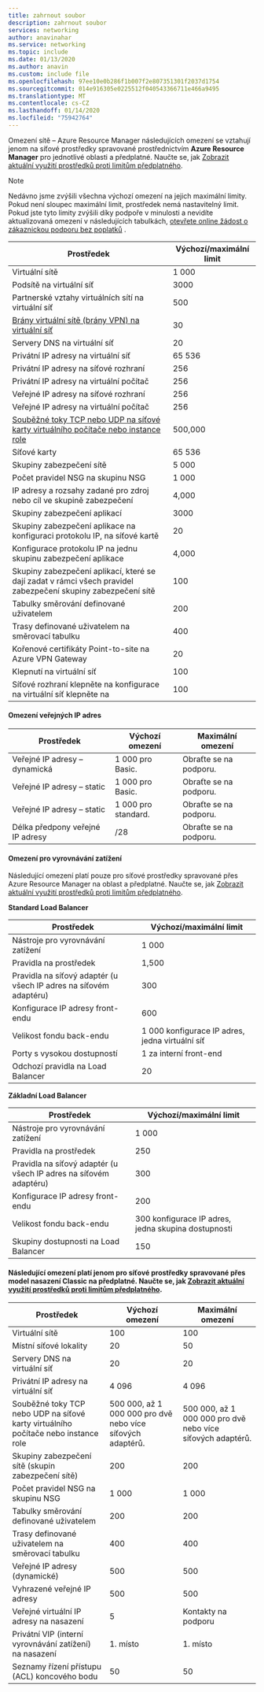```yaml
---
title: zahrnout soubor
description: zahrnout soubor
services: networking
author: anavinahar
ms.service: networking
ms.topic: include
ms.date: 01/13/2020
ms.author: anavin
ms.custom: include file
ms.openlocfilehash: 97ee10e0b286f1b007f2e807351301f2037d1754
ms.sourcegitcommit: 014e916305e0225512f040543366711e466a9495
ms.translationtype: MT
ms.contentlocale: cs-CZ
ms.lasthandoff: 01/14/2020
ms.locfileid: "75942764"
---
```

<a name="azure-resource-manager-virtual-networking-limits"></a>Omezení sítě – Azure Resource Manager následujících omezení se vztahují jenom na síťové prostředky spravované prostřednictvím **Azure Resource Manager** pro jednotlivé oblasti a předplatné. Naučte se, jak [Zobrazit aktuální využití prostředků proti limitům předplatného](../articles/networking/check-usage-against-limits.md).

> [!NOTE]
> Nedávno jsme zvýšili všechna výchozí omezení na jejich maximální limity. Pokud není sloupec maximální limit, prostředek nemá nastavitelný limit. Pokud jste tyto limity zvýšili díky podpoře v minulosti a nevidíte aktualizovaná omezení v následujících tabulkách, [otevřete online žádost o zákaznickou podporu bez poplatků](../articles/azure-resource-manager/resource-manager-quota-errors.md) .

| Prostředek | Výchozí/maximální limit | 
| --- | --- |
| Virtuální sítě |1 000 |
| Podsítě na virtuální síť |3000 |
| Partnerské vztahy virtuálních sítí na virtuální síť |500 |
| [Brány virtuální sítě (brány VPN) na virtuální síť](../articles/vpn-gateway/vpn-gateway-about-vpngateways.md#gwsku) |30 |
| Servery DNS na virtuální síť |20 |
| Privátní IP adresy na virtuální síť |65 536 |
| Privátní IP adresy na síťové rozhraní |256 |
| Privátní IP adresy na virtuální počítač |256 |
| Veřejné IP adresy na síťové rozhraní |256 |
| Veřejné IP adresy na virtuální počítač |256 |
| [Souběžné toky TCP nebo UDP na síťové karty virtuálního počítače nebo instance role](../articles/virtual-network/virtual-machine-network-throughput.md#flow-limits-and-recommendations) |500,000 |
| Síťové karty |65 536 |
| Skupiny zabezpečení sítě |5 000 |
| Počet pravidel NSG na skupinu NSG |1 000 |
| IP adresy a rozsahy zadané pro zdroj nebo cíl ve skupině zabezpečení |4,000 |
| Skupiny zabezpečení aplikací |3000 |
| Skupiny zabezpečení aplikace na konfiguraci protokolu IP, na síťové kartě |20 |
| Konfigurace protokolu IP na jednu skupinu zabezpečení aplikace |4,000 |
| Skupiny zabezpečení aplikací, které se dají zadat v rámci všech pravidel zabezpečení skupiny zabezpečení sítě |100 |
| Tabulky směrování definované uživatelem |200 |
| Trasy definované uživatelem na směrovací tabulku |400 |
| Kořenové certifikáty Point-to-site na Azure VPN Gateway |20 |
| Klepnutí na virtuální síť |100 |
| Síťové rozhraní klepněte na konfigurace na virtuální síť klepněte na |100 |

#### <a name="publicip-address"></a>Omezení veřejných IP adres
| Prostředek | Výchozí omezení | Maximální omezení |
| --- | --- | --- |
| Veřejné IP adresy – dynamická | 1 000 pro Basic. |Obraťte se na podporu. |
| Veřejné IP adresy – static | 1 000 pro Basic. |Obraťte se na podporu. |
| Veřejné IP adresy – static | 1 000 pro standard.|Obraťte se na podporu. |
| Délka předpony veřejné IP adresy | /28 | Obraťte se na podporu. |

#### <a name="load-balancer"></a>Omezení pro vyrovnávání zatížení
Následující omezení platí pouze pro síťové prostředky spravované přes Azure Resource Manager na oblast a předplatné. Naučte se, jak [Zobrazit aktuální využití prostředků proti limitům předplatného](../articles/networking/check-usage-against-limits.md).

**Standard Load Balancer**

| Prostředek                                | Výchozí/maximální limit         |
|-----------------------------------------|-------------------------------|
| Nástroje pro vyrovnávání zatížení                          | 1 000                         |
| Pravidla na prostředek                      | 1,500                         |
| Pravidla na síťový adaptér (u všech IP adres na síťovém adaptéru) | 300                           |
| Konfigurace IP adresy front-endu              | 600                           |
| Velikost fondu back-endu                       | 1 000 konfigurace IP adres, jedna virtuální síť |
| Porty s vysokou dostupností                 | 1 za interní front-end       |
| Odchozí pravidla na Load Balancer         | 20                            |


**Základní Load Balancer**

| Prostředek                                | Výchozí/maximální limit        |
|-----------------------------------------|------------------------------|
| Nástroje pro vyrovnávání zatížení                          | 1 000                        |
| Pravidla na prostředek                      | 250                          |
| Pravidla na síťový adaptér (u všech IP adres na síťovém adaptéru) | 300                          |
| Konfigurace IP adresy front-endu              | 200                          |
| Velikost fondu back-endu                       | 300 konfigurace IP adres, jedna skupina dostupnosti |
| Skupiny dostupnosti na Load Balancer     | 150                          |

#### <a name="virtual-networking-limits-classic"></a>Následující omezení platí jenom pro síťové prostředky spravované přes model nasazení **Classic** na předplatné. Naučte se, jak [Zobrazit aktuální využití prostředků proti limitům předplatného](../articles/networking/check-usage-against-limits.md).

| Prostředek | Výchozí omezení | Maximální omezení |
| --- | --- | --- |
| Virtuální sítě |100 |100 |
| Místní síťové lokality |20 |50 |
| Servery DNS na virtuální síť |20 |20 |
| Privátní IP adresy na virtuální síť |4 096 |4 096 |
| Souběžné toky TCP nebo UDP na síťové karty virtuálního počítače nebo instance role |500 000, až 1 000 000 pro dvě nebo více síťových adaptérů. |500 000, až 1 000 000 pro dvě nebo více síťových adaptérů. |
| Skupiny zabezpečení sítě (skupin zabezpečení sítě) |200 |200 |
| Počet pravidel NSG na skupinu NSG |1 000 |1 000 |
| Tabulky směrování definované uživatelem |200 |200 |
| Trasy definované uživatelem na směrovací tabulku |400 |400 |
| Veřejné IP adresy (dynamické) |500 |500 |
| Vyhrazené veřejné IP adresy |500 |500 |
| Veřejné virtuální IP adresy na nasazení |5 |Kontakty na podporu |
| Privátní VIP (interní vyrovnávání zatížení) na nasazení |1\. místo |1\. místo |
| Seznamy řízení přístupu (ACL) koncového bodu |50 |50 |
